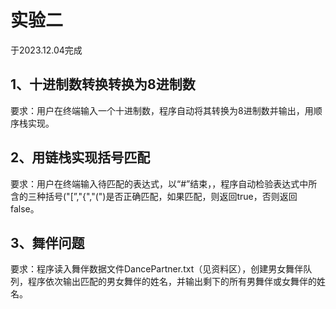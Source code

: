 # 实验二

于2023.12.04完成

## 1、十进制数转换转换为8进制数

要求：用户在终端输入一个十进制数，程序自动将其转换为8进制数并输出，用顺序栈实现。

## 2、用链栈实现括号匹配

要求：用户在终端输入待匹配的表达式，以“#”结束，，程序自动检验表达式中所含的三种括号("[”,"{","(")是否正确匹配，如果匹配，则返回true，否则返回false。

## 3、舞伴问题

要求：程序读入舞伴数据文件DancePartner.txt（见资料区），创建男女舞伴队列，程序依次输出匹配的男女舞伴的姓名，并输出剩下的所有男舞伴或女舞伴的姓名。